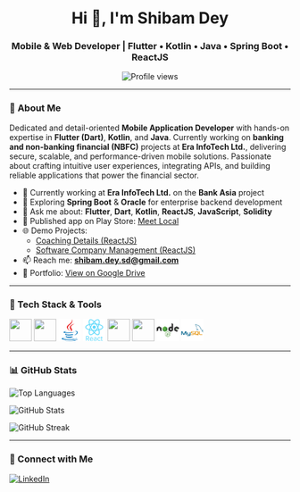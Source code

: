 <h1 align="center">Hi 👋, I'm Shibam Dey</h1>

<h3 align="center">Mobile & Web Developer | Flutter • Kotlin • Java • Spring Boot • ReactJS</h3>

<p align="center">
  <img src="https://komarev.com/ghpvc/?username=sdshiva&label=Profile%20views&color=0e75b6&style=flat" alt="Profile views" />
</p>

---

### 🎯 **About Me**  
Dedicated and detail-oriented **Mobile Application Developer** with hands-on expertise in **Flutter (Dart)**, **Kotlin**, and **Java**. Currently working on **banking and non-banking financial (NBFC)** projects at **Era InfoTech Ltd.**, delivering secure, scalable, and performance-driven mobile solutions. Passionate about crafting intuitive user experiences, integrating APIs, and building reliable applications that power the financial sector.

- 🔭 Currently working at **Era InfoTech Ltd.** on the **Bank Asia** project  
- 🌱 Exploring **Spring Boot** & **Oracle** for enterprise backend development  
- 💬 Ask me about: **Flutter**, **Dart**, **Kotlin**, **ReactJS**, **JavaScript**, **Solidity**  
- 📱 Published app on Play Store: [Meet Local](https://play.google.com/store/apps/details?id=smart.lab.meetlocal&pli=1)  
- 🌐 Demo Projects:
  - [Coaching Details (ReactJS)](https://education-system-sdshiva.netlify.app/)
  - [Software Company Management (ReactJS)](https://software-management-sdshiva.netlify.app/)
- 📫 Reach me: **shibam.dey.sd@gmail.com**  
- 📄 Portfolio: [View on Google Drive](https://drive.google.com/drive/u/1/folders/1RmiLWfAPrEK0Ak90-nsGDx6-yemoBeZr)

---

### 🧩 Tech Stack & Tools
<p align="left">
  <!-- Tools logos as you already have them -->
  <a href="https://flutter.dev" target="_blank"><img src="https://www.vectorlogo.zone/logos/flutterio/flutterio-icon.svg" width="40" height="40"/></a>
  <a href="https://kotlinlang.org" target="_blank"><img src="https://www.vectorlogo.zone/logos/kotlinlang/kotlinlang-icon.svg" width="40" height="40"/></a>
  <a href="https://www.java.com" target="_blank"><img src="https://raw.githubusercontent.com/devicons/devicon/master/icons/java/java-original.svg" width="40" height="40"/></a>
  <a href="https://reactjs.org" target="_blank"><img src="https://raw.githubusercontent.com/devicons/devicon/master/icons/react/react-original-wordmark.svg" width="40" height="40"/></a>
  <a href="https://spring.io/projects/spring-boot" target="_blank"><img src="https://www.vectorlogo.zone/logos/springio/springio-icon.svg" width="40" height="40"/></a>
  <a href="https://firebase.google.com/" target="_blank"><img src="https://www.vectorlogo.zone/logos/firebase/firebase-icon.svg" width="40" height="40"/></a>
  <a href="https://nodejs.org" target="_blank"><img src="https://raw.githubusercontent.com/devicons/devicon/master/icons/nodejs/nodejs-original-wordmark.svg" width="40" height="40"/></a>
  <a href="https://www.mysql.com/" target="_blank"><img src="https://raw.githubusercontent.com/devicons/devicon/master/icons/mysql/mysql-original-wordmark.svg" width="40" height="40"/></a>
  <!-- Add other logos as you had them -->
</p>

---

### 📊 GitHub Stats
<p align="left">
  <img src="https://github-readme-stats.vercel.app/api/top-langs?username=sdshiva&show_icons=true&locale=en&layout=compact" alt="Top Languages" />
</p>

<p align="left">
  <img src="https://github-readme-stats.vercel.app/api?username=sdshiva&show_icons=true&locale=en" alt="GitHub Stats" />
</p>

<p align="left">
  <img src="https://github-readme-streak-stats.herokuapp.com/?user=sdshiva" alt="GitHub Streak" />
</p>

---

### 🤝 Connect with Me
<p align="left">
  <a href="https://linkedin.com/in/shibam-dey-" target="blank">
    <img src="https://raw.githubusercontent.com/rahuldkjain/github-profile-readme-generator/master/src/images/icons/Social/linked-in-alt.svg" alt="LinkedIn" width="40" height="40" />
  </a>
</p>
